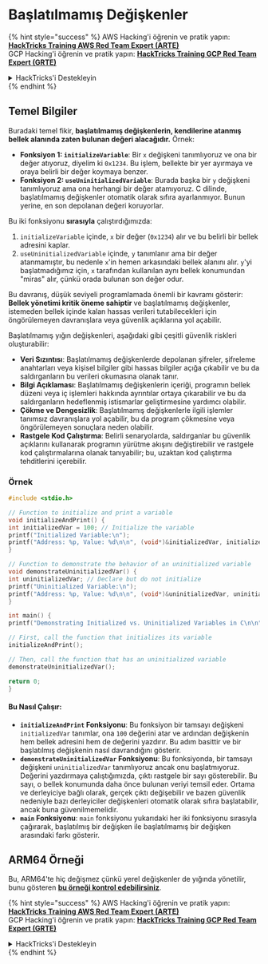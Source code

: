 # Başlatılmamış Değişkenler

{% hint style="success" %}
AWS Hacking'i öğrenin ve pratik yapın:<img src="/.gitbook/assets/arte.png" alt="" data-size="line">[**HackTricks Training AWS Red Team Expert (ARTE)**](https://training.hacktricks.xyz/courses/arte)<img src="/.gitbook/assets/arte.png" alt="" data-size="line">\
GCP Hacking'i öğrenin ve pratik yapın: <img src="/.gitbook/assets/grte.png" alt="" data-size="line">[**HackTricks Training GCP Red Team Expert (GRTE)**<img src="/.gitbook/assets/grte.png" alt="" data-size="line">](https://training.hacktricks.xyz/courses/grte)

<details>

<summary>HackTricks'i Destekleyin</summary>

* [**abonelik planlarını**](https://github.com/sponsors/carlospolop) kontrol edin!
* **💬 [**Discord grubuna**](https://discord.gg/hRep4RUj7f) veya [**telegram grubuna**](https://t.me/peass) katılın ya da **Twitter**'da **bizi takip edin** 🐦 [**@hacktricks\_live**](https://twitter.com/hacktricks\_live)**.**
* **Hacking ipuçlarını paylaşmak için** [**HackTricks**](https://github.com/carlospolop/hacktricks) ve [**HackTricks Cloud**](https://github.com/carlospolop/hacktricks-cloud) github reposuna PR gönderin.

</details>
{% endhint %}

## Temel Bilgiler

Buradaki temel fikir, **başlatılmamış değişkenlerin, kendilerine atanmış bellek alanında zaten bulunan değeri alacağıdır.** Örnek:

* **Fonksiyon 1: `initializeVariable`**: Bir `x` değişkeni tanımlıyoruz ve ona bir değer atıyoruz, diyelim ki `0x1234`. Bu işlem, bellekte bir yer ayırmaya ve oraya belirli bir değer koymaya benzer.
* **Fonksiyon 2: `useUninitializedVariable`**: Burada başka bir `y` değişkeni tanımlıyoruz ama ona herhangi bir değer atamıyoruz. C dilinde, başlatılmamış değişkenler otomatik olarak sıfıra ayarlanmıyor. Bunun yerine, en son depolanan değeri koruyorlar.

Bu iki fonksiyonu **sırasıyla** çalıştırdığımızda:

1. `initializeVariable` içinde, `x` bir değer (`0x1234`) alır ve bu belirli bir bellek adresini kaplar.
2. `useUninitializedVariable` içinde, `y` tanımlanır ama bir değer atanmamıştır, bu nedenle `x`'in hemen arkasındaki bellek alanını alır. `y`'yi başlatmadığımız için, `x` tarafından kullanılan aynı bellek konumundan "miras" alır, çünkü orada bulunan son değer odur.

Bu davranış, düşük seviyeli programlamada önemli bir kavramı gösterir: **Bellek yönetimi kritik öneme sahiptir** ve başlatılmamış değişkenler, istemeden bellek içinde kalan hassas verileri tutabilecekleri için öngörülemeyen davranışlara veya güvenlik açıklarına yol açabilir.

Başlatılmamış yığın değişkenleri, aşağıdaki gibi çeşitli güvenlik riskleri oluşturabilir:

* **Veri Sızıntısı**: Başlatılmamış değişkenlerde depolanan şifreler, şifreleme anahtarları veya kişisel bilgiler gibi hassas bilgiler açığa çıkabilir ve bu da saldırganların bu verileri okumasına olanak tanır.
* **Bilgi Açıklaması**: Başlatılmamış değişkenlerin içeriği, programın bellek düzeni veya iç işlemleri hakkında ayrıntılar ortaya çıkarabilir ve bu da saldırganların hedeflenmiş istismarlar geliştirmesine yardımcı olabilir.
* **Çökme ve Dengesizlik**: Başlatılmamış değişkenlerle ilgili işlemler tanımsız davranışlara yol açabilir, bu da program çökmesine veya öngörülemeyen sonuçlara neden olabilir.
* **Rastgele Kod Çalıştırma**: Belirli senaryolarda, saldırganlar bu güvenlik açıklarını kullanarak programın yürütme akışını değiştirebilir ve rastgele kod çalıştırmalarına olanak tanıyabilir; bu, uzaktan kod çalıştırma tehditlerini içerebilir.

### Örnek
```c
#include <stdio.h>

// Function to initialize and print a variable
void initializeAndPrint() {
int initializedVar = 100; // Initialize the variable
printf("Initialized Variable:\n");
printf("Address: %p, Value: %d\n\n", (void*)&initializedVar, initializedVar);
}

// Function to demonstrate the behavior of an uninitialized variable
void demonstrateUninitializedVar() {
int uninitializedVar; // Declare but do not initialize
printf("Uninitialized Variable:\n");
printf("Address: %p, Value: %d\n\n", (void*)&uninitializedVar, uninitializedVar);
}

int main() {
printf("Demonstrating Initialized vs. Uninitialized Variables in C\n\n");

// First, call the function that initializes its variable
initializeAndPrint();

// Then, call the function that has an uninitialized variable
demonstrateUninitializedVar();

return 0;
}
```
#### Bu Nasıl Çalışır:

* **`initializeAndPrint` Fonksiyonu**: Bu fonksiyon bir tamsayı değişkeni `initializedVar` tanımlar, ona `100` değerini atar ve ardından değişkenin hem bellek adresini hem de değerini yazdırır. Bu adım basittir ve bir başlatılmış değişkenin nasıl davrandığını gösterir.
* **`demonstrateUninitializedVar` Fonksiyonu**: Bu fonksiyonda, bir tamsayı değişkeni `uninitializedVar` tanımlıyoruz ancak onu başlatmıyoruz. Değerini yazdırmaya çalıştığımızda, çıktı rastgele bir sayı gösterebilir. Bu sayı, o bellek konumunda daha önce bulunan veriyi temsil eder. Ortama ve derleyiciye bağlı olarak, gerçek çıktı değişebilir ve bazen güvenlik nedeniyle bazı derleyiciler değişkenleri otomatik olarak sıfıra başlatabilir, ancak buna güvenilmemelidir.
* **`main` Fonksiyonu**: `main` fonksiyonu yukarıdaki her iki fonksiyonu sırasıyla çağırarak, başlatılmış bir değişken ile başlatılmamış bir değişken arasındaki farkı gösterir.

## ARM64 Örneği

Bu, ARM64'te hiç değişmez çünkü yerel değişkenler de yığında yönetilir, bunu gösteren [**bu örneği kontrol edebilirsiniz**](https://8ksec.io/arm64-reversing-and-exploitation-part-6-exploiting-an-uninitialized-stack-variable-vulnerability/).

{% hint style="success" %}
AWS Hacking'i öğrenin ve pratik yapın:<img src="/.gitbook/assets/arte.png" alt="" data-size="line">[**HackTricks Training AWS Red Team Expert (ARTE)**](https://training.hacktricks.xyz/courses/arte)<img src="/.gitbook/assets/arte.png" alt="" data-size="line">\
GCP Hacking'i öğrenin ve pratik yapın: <img src="/.gitbook/assets/grte.png" alt="" data-size="line">[**HackTricks Training GCP Red Team Expert (GRTE)**<img src="/.gitbook/assets/grte.png" alt="" data-size="line">](https://training.hacktricks.xyz/courses/grte)

<details>

<summary>HackTricks'i Destekleyin</summary>

* [**abonelik planlarını**](https://github.com/sponsors/carlospolop) kontrol edin!
* **💬 [**Discord grubuna**](https://discord.gg/hRep4RUj7f) veya [**telegram grubuna**](https://t.me/peass) katılın ya da **Twitter'da** bizi takip edin 🐦 [**@hacktricks\_live**](https://twitter.com/hacktricks\_live)**.**
* **Hacking ipuçlarını paylaşmak için** [**HackTricks**](https://github.com/carlospolop/hacktricks) ve [**HackTricks Cloud**](https://github.com/carlospolop/hacktricks-cloud) github reposuna PR gönderin.

</details>
{% endhint %}
